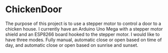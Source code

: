 # ChickenDoor
The purpose of this project is to use a stepper motor to control a door to a chicken house.
I currently have an Arduino Uno Mega with a stepper motor shield and an ESP8266 board hooked to the stepper motor.
I would like to have three modes. Fully manual, automatic close or open based on time of day, and automatic close or open based on sunrise and sunset.
